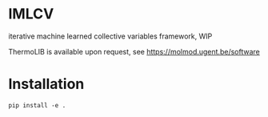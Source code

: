 # IMLCV

iterative machine learned collective variables framework, WIP

ThermoLIB is available upon request, see https://molmod.ugent.be/software

# Installation

```
pip install -e .
```
